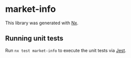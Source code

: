 # market-info

This library was generated with [Nx](https://nx.dev).

## Running unit tests

Run `nx test market-info` to execute the unit tests via [Jest](https://jestjs.io).
